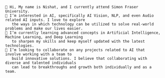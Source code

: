 
    👋 Hi, My name is Nishat, and I currently attend Simon Fraser University.
    👀 I’m interested in AI, specifically AI Vision, NLP, and even Audio related AI inputs. I love to explore 
       the ways in which technology can be utilized to solve real-world problems and make our lives easier.
    🌱 I’m currently learning advanced concepts in Artificial Intelligence, Machine Learning, and Deep Learning 
       to sharpen my skills and keep myself updated with the latest technologies.
    💞️ I’m looking to collaborate on any projects related to AI that involve working with a team to
       build innovative solutions. I believe that collaborating with diverse and talented individuals 
       can lead to breakthroughs and growth both individually and as a team.
   


